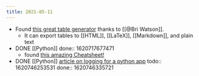 ```yaml
---
title: 2021-05-11
---
```


- Found [this great table generator](https://www.tablesgenerator.com/markdown_tables) thanks to [[@Bri Watson]].
	- It can export tables to [[HTML]], [[LaTeX]], [[Markdown]], and plain text
- DONE [[Python]] 
  done:: 1620717677471
	- found [this amazing Cheatsheet!](https://github.com/gto76/python-cheatsheet)
- DONE [[Python]] [article on logging for a python app](https://towardsdatascience.com/the-reusable-python-logging-template-for-all-your-data-science-apps-551697c8540)
  todo:: 1620746253531
  done:: 1620746335721